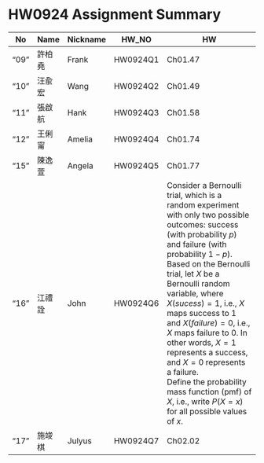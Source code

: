 # HW0924 Assignment Summary

| **No**  | **Name** | **Nickname** | **HW_NO**  | **HW**                                                                                                                                                                                                                                                                                                        |
|-----|----------|--------------|------------|----------------------------------------------------------------------------------------------------------------------------------------------------------------------------------------------------------------------------------------------------------------------------------------------------------------|
| “09”    | 許柏堯   | Frank        | HW0924Q1   | Ch01.47                                                                                                                                                                                                                                                                                                        |
| “10”    | 汪兪宏   | Wang         | HW0924Q2   | Ch01.49                                                                                                                                                                                                                                                                                                        |
| “11”    | 張啟航   | Hank         | HW0924Q3   | Ch01.58                                                                                                                                                                                                                                                                                                        |
| “12”    | 王俐甯   | Amelia       | HW0924Q4   | Ch01.74                                                                                                                                                                                                                                                                                                        |
| “15”    | 陳逸萱   | Angela       | HW0924Q5   | Ch01.77                                                                                                                                                                                                                                                                                                        |
| “16”    | 江禮詮   | John         | HW0924Q6   | Consider a Bernoulli trial, which is a random experiment with only two possible outcomes: success (with probability $p$) and failure (with probability $1-p$). Based on the Bernoulli trial, let $X$ be a Bernoulli random variable, where $X(sucess)=1$, i.e., $X$ maps success to 1 and $X(failure)=0$, i.e., $X$ maps failure to 0. In other words, $X=1$ represents a success, and $X=0$ represents a failure. <br> Define the probability mass function (pmf) of $X$, i.e., write $P(X=x)$ for all possible values of $x$. |
| “17”    | 施竣棋   | Julyus       | HW0924Q7   | Ch02.02                                                                                                                                                                                                                                                                                                        |

